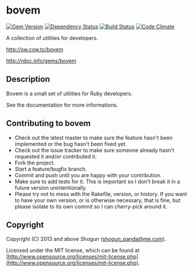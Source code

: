 # bovem

[![Gem Version](https://badge.fury.io/rb/bovem.png)](http://badge.fury.io/rb/bovem)
[![Dependency Status](https://gemnasium.com/ShogunPanda/bovem.png?travis)](https://gemnasium.com/ShogunPanda/bovem)
[![Build Status](https://secure.travis-ci.org/ShogunPanda/bovem.png?branch=master)](http://travis-ci.org/ShogunPanda/bovem)
[![Code Climate](https://codeclimate.com/github/ShogunPanda/bovem.png)](https://codeclimate.com/github/ShogunPanda/bovem)

A collection of utilities for developers.

http://sw.cow.tc/bovem

http://rdoc.info/gems/bovem

## Description

Bovem is a small set of utilities for Ruby developers.

See the documentation for more informations.

## Contributing to bovem

* Check out the latest master to make sure the feature hasn't been implemented or the bug hasn't been fixed yet.
* Check out the issue tracker to make sure someone already hasn't requested it and/or contributed it.
* Fork the project.
* Start a feature/bugfix branch.
* Commit and push until you are happy with your contribution.
* Make sure to add tests for it. This is important so I don't break it in a future version unintentionally.
* Please try not to mess with the Rakefile, version, or history. If you want to have your own version, or is otherwise necessary, that is fine, but please isolate to its own commit so I can cherry-pick around it.

## Copyright

Copyright (C) 2013 and above Shogun (shogun_panda@me.com).

Licensed under the MIT license, which can be found at [http://www.opensource.org/licenses/mit-license.php](http://www.opensource.org/licenses/mit-license.php).
